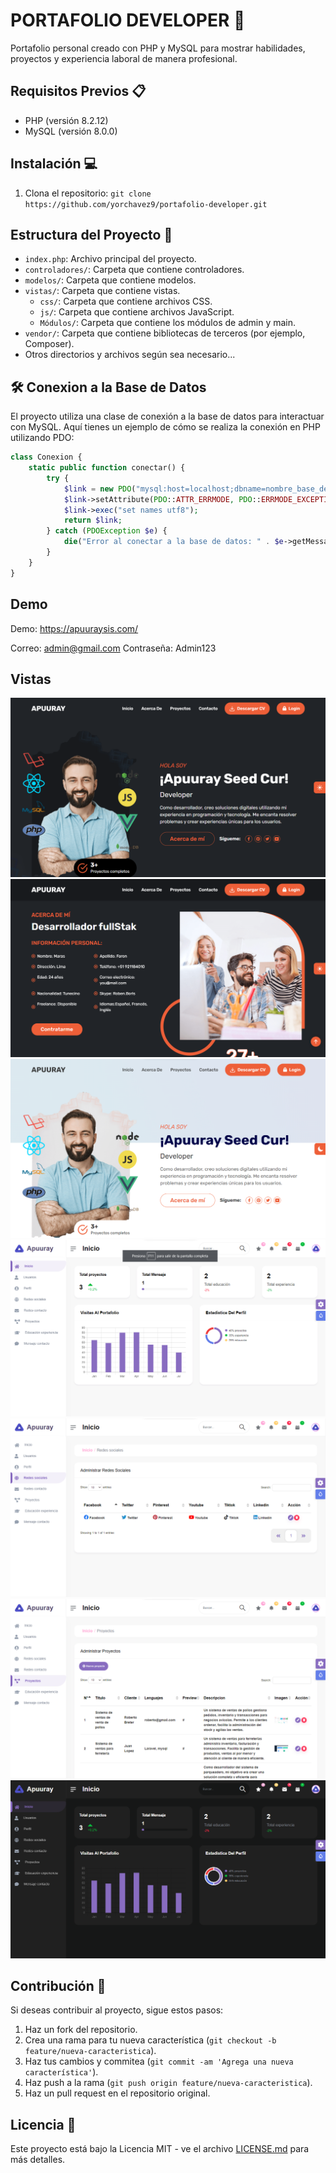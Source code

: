 # PORTAFOLIO DEVELOPER 🚀

Portafolio personal creado con PHP y MySQL para mostrar habilidades, proyectos y experiencia laboral de manera profesional.

## Requisitos Previos 📋

- PHP (versión 8.2.12)
- MySQL (versión 8.0.0)

## Instalación 💻

1. Clona el repositorio: `git clone https://github.com/yorchavez9/portafolio-developer.git`

## Estructura del Proyecto 📁

- `index.php`: Archivo principal del proyecto.
- `controladores/`: Carpeta que contiene controladores.
- `modelos/`: Carpeta que contiene modelos.
- `vistas/`: Carpeta que contiene vistas.
    - `css/`: Carpeta que contiene archivos CSS.
    - `js/`: Carpeta que contiene archivos JavaScript.
    - `Módulos/`: Carpeta que contiene los módulos de admin y main.
- `vendor/`: Carpeta que contiene bibliotecas de terceros (por ejemplo, Composer).
- Otros directorios y archivos según sea necesario...

## 🛠️ Conexion a la Base de Datos

El proyecto utiliza una clase de conexión a la base de datos para interactuar con MySQL. Aquí tienes un ejemplo de cómo se realiza la conexión en PHP utilizando PDO:

```php
class Conexion {
    static public function conectar() {
        try {
            $link = new PDO("mysql:host=localhost;dbname=nombre_base_de_datos", "usuario_mysql", "contraseña_mysql");
            $link->setAttribute(PDO::ATTR_ERRMODE, PDO::ERRMODE_EXCEPTION);
            $link->exec("set names utf8");
            return $link;
        } catch (PDOException $e) {
            die("Error al conectar a la base de datos: " . $e->getMessage());
        }
    }
}
```
## Demo

Demo: https://apuuraysis.com/

Correo: admin@gmail.com
Contraseña: Admin123

## Vistas 

![Ejemplo de imagen](preview/img01.png)
![Ejemplo de imagen](preview/img02.png)
![Ejemplo de imagen](preview/img03.png)
![Ejemplo de imagen](preview/img04.png)
![Ejemplo de imagen](preview/img05.png)
![Ejemplo de imagen](preview/img06.png)
![Ejemplo de imagen](preview/img07.png)


## Contribución 🤝

Si deseas contribuir al proyecto, sigue estos pasos:

1. Haz un fork del repositorio.
2. Crea una rama para tu nueva característica (`git checkout -b feature/nueva-caracteristica`).
3. Haz tus cambios y commitea (`git commit -am 'Agrega una nueva característica'`).
4. Haz push a la rama (`git push origin feature/nueva-caracteristica`).
5. Haz un pull request en el repositorio original.



## Licencia 📄

Este proyecto está bajo la Licencia MIT - ve el archivo [LICENSE.md](LICENSE.md) para más detalles.
